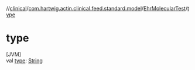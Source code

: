 //[clinical](../../../index.md)/[com.hartwig.actin.clinical.feed.standard.model](../index.md)/[EhrMolecularTest](index.md)/[type](type.md)

# type

[JVM]\
val [type](type.md): [String](https://kotlinlang.org/api/latest/jvm/stdlib/kotlin/-string/index.html)
